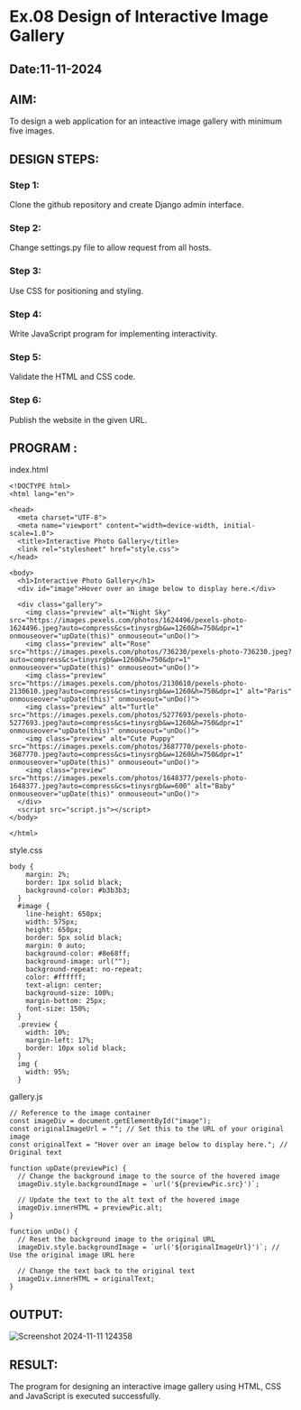 # Ex.08 Design of Interactive Image Gallery
## Date:11-11-2024

## AIM:
To design a web application for an inteactive image gallery with minimum five images.

## DESIGN STEPS:

### Step 1:
Clone the github repository and create Django admin interface.

### Step 2:
Change settings.py file to allow request from all hosts.

### Step 3:
Use CSS for positioning and styling.

### Step 4:
Write JavaScript program for implementing interactivity.

### Step 5:
Validate the HTML and CSS code.

### Step 6:
Publish the website in the given URL.

## PROGRAM :
index.html
```
<!DOCTYPE html>
<html lang="en">

<head>
  <meta charset="UTF-8">
  <meta name="viewport" content="width=device-width, initial-scale=1.0">
  <title>Interactive Photo Gallery</title>
  <link rel="stylesheet" href="style.css">
</head>

<body>
  <h1>Interactive Photo Gallery</h1>
  <div id="image">Hover over an image below to display here.</div>

  <div class="gallery">
    <img class="preview" alt="Night Sky" src="https://images.pexels.com/photos/1624496/pexels-photo-1624496.jpeg?auto=compress&cs=tinysrgb&w=1260&h=750&dpr=1" onmouseover="upDate(this)" onmouseout="unDo()">
    <img class="preview" alt="Rose" src="https://images.pexels.com/photos/736230/pexels-photo-736230.jpeg?auto=compress&cs=tinysrgb&w=1260&h=750&dpr=1" onmouseover="upDate(this)" onmouseout="unDo()">
    <img class="preview" src="https://images.pexels.com/photos/2130610/pexels-photo-2130610.jpeg?auto=compress&cs=tinysrgb&w=1260&h=750&dpr=1" alt="Paris" onmouseover="upDate(this)" onmouseout="unDo()">
    <img class="preview" alt="Turtle" src="https://images.pexels.com/photos/5277693/pexels-photo-5277693.jpeg?auto=compress&cs=tinysrgb&w=1260&h=750&dpr=1" onmouseover="upDate(this)" onmouseout="unDo()">
    <img class="preview" alt="Cute Puppy" src="https://images.pexels.com/photos/3687770/pexels-photo-3687770.jpeg?auto=compress&cs=tinysrgb&w=1260&h=750&dpr=1" onmouseover="upDate(this)" onmouseout="unDo()">
    <img class="preview" src="https://images.pexels.com/photos/1648377/pexels-photo-1648377.jpeg?auto=compress&cs=tinysrgb&w=600" alt="Baby" onmouseover="upDate(this)" onmouseout="unDo()">
  </div>
  <script src="script.js"></script>
</body>

</html>
```

style.css

```
body {
    margin: 2%;
    border: 1px solid black;
    background-color: #b3b3b3;
  }
  #image {
    line-height: 650px;
    width: 575px;
    height: 650px;
    border: 5px solid black;
    margin: 0 auto;
    background-color: #8e68ff;
    background-image: url("");
    background-repeat: no-repeat;
    color: #ffffff;
    text-align: center;
    background-size: 100%;
    margin-bottom: 25px;
    font-size: 150%;
  }
  .preview {
    width: 10%;
    margin-left: 17%;
    border: 10px solid black;
  }
  img {
    width: 95%;
  }
  ```

gallery.js
```
// Reference to the image container
const imageDiv = document.getElementById("image");
const originalImageUrl = ""; // Set this to the URL of your original image
const originalText = "Hover over an image below to display here."; // Original text

function upDate(previewPic) {
  // Change the background image to the source of the hovered image
  imageDiv.style.backgroundImage = `url('${previewPic.src}')`;

  // Update the text to the alt text of the hovered image
  imageDiv.innerHTML = previewPic.alt;
}

function unDo() {
  // Reset the background image to the original URL
  imageDiv.style.backgroundImage = `url('${originalImageUrl}')`; // Use the original image URL here

  // Change the text back to the original text
  imageDiv.innerHTML = originalText;
}
```

## OUTPUT:
![Screenshot 2024-11-11 124358](https://github.com/user-attachments/assets/ee7cba3e-a9c2-4acf-b86d-8c53daa561f9)

## RESULT:
The program for designing an interactive image gallery using HTML, CSS and JavaScript is executed successfully.
